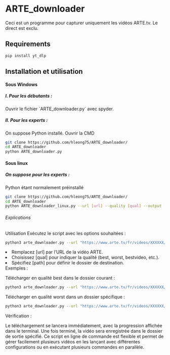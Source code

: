 # ARTE_downloader

Ceci est un programme pour capturer uniquement les vidéos ARTE.tv. Le direct est exclu.

## Requirements
```bash
pip install yt_dlp
```

## Installation et utilisation
<h4>Sous Windows</h4>
<h5>I. Pour les débutants :</h5>
<p>Ouvrir le fichier `ARTE_downloader.py` avec spyder.</p>
<h5>II. Pour les experts :</h5>
<p>On suppose Python installé. Ouvrir la CMD</p>

```bash
git clone https://github.com/hleong75/ARTE_downloader/
cd ARTE_downloader
python ARTE_downloader.py
```

<h4>Sous linux</h4>
<h5>On suppose pour les experts :</h5>
<p>Python étant normalement préinstallé</p>

```bash
git clone https://github.com/hleong75/ARTE_downloader/
cd ARTE_downloader
python ARTE_downloader_linux.py --url [url] --quality [qual] --output [path]
```
<h6>Explications</h6>
Utilisation
Exécutez le script avec les options souhaitées :

```bash
python3 arte_downloader.py --url "https://www.arte.tv/fr/videos/XXXXXX/titre-video" --quality "best" --output "/chemin/vers/dossier"
```
<li>Remplacez [url] par l’URL de la vidéo ARTE.</li>
<li>Choisissez [qual] pour indiquer la qualité (best, worst, bestvideo, etc.).</li>
<li>Spécifiez [path] pour définir le dossier de destination.</li>
Exemples :

Télécharger en qualité best dans le dossier courant :

```bash
python3 arte_downloader.py --url "https://www.arte.tv/fr/videos/XXXXXX/titre-video" --quality "best"
```
Télécharger en qualité worst dans un dossier spécifique :

```bash
python3 arte_downloader.py --url "https://www.arte.tv/fr/videos/XXXXXX/titre-video" --quality "worst" --output "/home/user/Vidéos"
```
Vérification :

Le téléchargement se lancera immédiatement, avec la progression affichée dans le terminal.
Une fois terminé, la vidéo sera enregistrée dans le dossier de sortie spécifié.
Ce script en ligne de commande est flexible et permet de gérer facilement plusieurs vidéos en les lançant avec différentes configurations ou en exécutant plusieurs commandes en parallèle.
